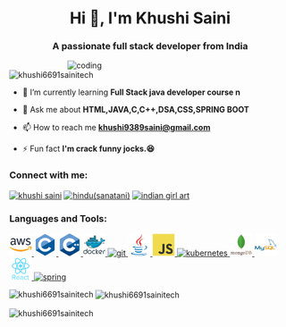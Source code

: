 <h1 align="center">Hi 👋, I'm Khushi Saini</h1>
<h3 align="center">A passionate full stack developer from India</h3>
<img align="right" alt="coding" width="400" src="https://github.com/KHUSHI6691SAINITECH/KHUSHI6691SAINITECH/assets/140510372/06b61c0d-b724-4084-a703-9f2df1f5bc88">
<p align="left"> <img src="https://komarev.com/ghpvc/?username=khushi6691sainitech&label=Profile%20views&color=0e75b6&style=flat" alt="khushi6691sainitech" /> </p>

- 🌱 I’m currently learning **Full Stack java developer course n**

- 💬 Ask me about **HTML,JAVA,C,C++,DSA,CSS,SPRING BOOT**

- 📫 How to reach me **khushi9389saini@gmail.com**

- ⚡ Fun fact **I'm crack funny jocks.😆**

<h3 align="left">Connect with me:</h3>
<p align="left">
<a href="https://linkedin.com/in/khushi saini" target="blank"><img align="center" src="https://raw.githubusercontent.com/rahuldkjain/github-profile-readme-generator/master/src/images/icons/Social/linked-in-alt.svg" alt="khushi saini" height="30" width="40" /></a>
<a href="https://instagram.com/hindu(sanatani)" target="blank"><img align="center" src="https://raw.githubusercontent.com/rahuldkjain/github-profile-readme-generator/master/src/images/icons/Social/instagram.svg" alt="hindu(sanatani)" height="30" width="40" /></a>
<a href="https://www.youtube.com/c/indian girl art" target="blank"><img align="center" src="https://raw.githubusercontent.com/rahuldkjain/github-profile-readme-generator/master/src/images/icons/Social/youtube.svg" alt="indian girl art" height="30" width="40" /></a>
</p>

<h3 align="left">Languages and Tools:</h3>
<p align="left"> <a href="https://aws.amazon.com" target="_blank" rel="noreferrer"> <img src="https://raw.githubusercontent.com/devicons/devicon/master/icons/amazonwebservices/amazonwebservices-original-wordmark.svg" alt="aws" width="40" height="40"/> </a> <a href="https://www.cprogramming.com/" target="_blank" rel="noreferrer"> <img src="https://raw.githubusercontent.com/devicons/devicon/master/icons/c/c-original.svg" alt="c" width="40" height="40"/> </a> <a href="https://www.w3schools.com/cpp/" target="_blank" rel="noreferrer"> <img src="https://raw.githubusercontent.com/devicons/devicon/master/icons/cplusplus/cplusplus-original.svg" alt="cplusplus" width="40" height="40"/> </a> <a href="https://www.docker.com/" target="_blank" rel="noreferrer"> <img src="https://raw.githubusercontent.com/devicons/devicon/master/icons/docker/docker-original-wordmark.svg" alt="docker" width="40" height="40"/> </a> <a href="https://git-scm.com/" target="_blank" rel="noreferrer"> <img src="https://www.vectorlogo.zone/logos/git-scm/git-scm-icon.svg" alt="git" width="40" height="40"/> </a> <a href="https://www.java.com" target="_blank" rel="noreferrer"> <img src="https://raw.githubusercontent.com/devicons/devicon/master/icons/java/java-original.svg" alt="java" width="40" height="40"/> </a> <a href="https://developer.mozilla.org/en-US/docs/Web/JavaScript" target="_blank" rel="noreferrer"> <img src="https://raw.githubusercontent.com/devicons/devicon/master/icons/javascript/javascript-original.svg" alt="javascript" width="40" height="40"/> </a> <a href="https://kubernetes.io" target="_blank" rel="noreferrer"> <img src="https://www.vectorlogo.zone/logos/kubernetes/kubernetes-icon.svg" alt="kubernetes" width="40" height="40"/> </a> <a href="https://www.mongodb.com/" target="_blank" rel="noreferrer"> <img src="https://raw.githubusercontent.com/devicons/devicon/master/icons/mongodb/mongodb-original-wordmark.svg" alt="mongodb" width="40" height="40"/> </a> <a href="https://www.mysql.com/" target="_blank" rel="noreferrer"> <img src="https://raw.githubusercontent.com/devicons/devicon/master/icons/mysql/mysql-original-wordmark.svg" alt="mysql" width="40" height="40"/> </a> <a href="https://reactjs.org/" target="_blank" rel="noreferrer"> <img src="https://raw.githubusercontent.com/devicons/devicon/master/icons/react/react-original-wordmark.svg" alt="react" width="40" height="40"/> </a> <a href="https://spring.io/" target="_blank" rel="noreferrer"> <img src="https://www.vectorlogo.zone/logos/springio/springio-icon.svg" alt="spring" width="40" height="40"/> </a> </p>

<p><img align="left" src="https://github-readme-stats.vercel.app/api/top-langs?username=khushi6691sainitech&show_icons=true&locale=en&layout=compact" alt="khushi6691sainitech" /></p>

<p>&nbsp;<img align="center" src="https://github-readme-stats.vercel.app/api?username=khushi6691sainitech&show_icons=true&locale=en" alt="khushi6691sainitech" /></p>

<p><img align="center" src="https://github-readme-streak-stats.herokuapp.com/?user=khushi6691sainitech&" alt="khushi6691sainitech" /></p>
